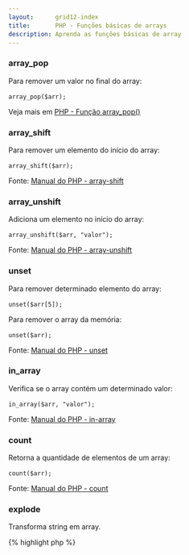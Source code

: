```yaml
---
layout:      grid12-index
title:       PHP - Funções básicas de arrays
description: Aprenda as funções básicas de array
---
```


### array_pop

Para remover um valor no final do array:

    array_pop($arr);

Veja mais em [PHP - Função array_pop()](/php/refs/array_pop/)



### array_shift

Para remover um elemento do início do array:

    array_shift($arr);

Fonte: [Manual do PHP - array-shift](http://www.php.net/manual/pt_BR/function.array-shift.php "link-externo")


### array_unshift

Adiciona um elemento no início do array:

    array_unshift($arr, "valor");

Fonte: [Manual do PHP - array-unshift](http://www.php.net/manual/pt_BR/function.array-unshift.php "link-externo")



### unset

Para remover determinado elemento do array:

    unset($arr[5]);

Para remover o array da memória:

    unset($arr);

Fonte: [Manual do PHP - unset](http://www.php.net/manual/pt_BR/function.unset.php "link-externo")



### in_array

Verifica se o array contém um determinado valor:

    in_array($arr, "valor");

Fonte: [Manual do PHP - in-array](http://www.php.net/manual/pt_BR/function.in-array.php "link-externo")


### count

Retorna a quantidade de elementos de um array:

    count($arr);

Fonte: [Manual do PHP - count](http://www.php.net/manual/pt_BR/function.count.php "link-externo")


### explode

Transforma string em array.

{% highlight php %}
<?php
$arr = array();
$arr = explode("/", "20/01/2001");
var_dump($arr);
{% endhighlight %}

Resultado:

!["Imagem ilustrando o resulado da função explode()"](array06.png "Imagem ilustrando o resulado da função explode()")

Fonte: [Manual do PHP - explode](http://www.php.net/manual/pt_BR/function.explode.php "link-externo")



### implode

Tansforma array em string.


{% highlight php %}
<?php
$arr = array("Flavio", "Alexandre", "Micheletti");
$nomeCompleto = implode("-", $arr);
var_dump($nomeCompleto)
{% endhighlight %}

Resultado:

!["Imagem ilustrando o resulado da função implode()"](array07.png "Imagem ilustrando o resulado da função implode()")

Fonte: [Manual do PHP - implode](http://www.php.net/manual/pt_BR/function.implode.php "link-externo")
